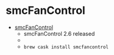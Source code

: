 # smcFanControl
- [smcFanControl](https://www.eidac.de/?cat=40)
  -  smcFanControl 2.6 released
  - 
  - `brew cask install smcfancontrol`
